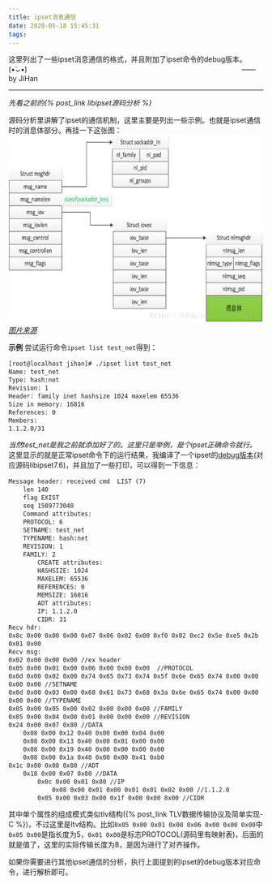 ```yaml
---
title: ipset消息通信
date: 2020-05-18 15:45:31
tags:
---
```


这里列出了一些ipset消息通信的格式，并且附加了ipset命令的debug版本。(•̀⌄•́)
　　　　　　　　　　　　　　　　　　　　　　　　　　　　　　——　by JiHan
* * *

*先看之前的{% post_link libipset源码分析 %}*

<!-- more -->

源码分析里讲解了ipset的通信机制，这里主要是列出一些示例。也就是ipset通信时的消息体部分。再挂一下这张图：
![netlink数据结构之间的关系](ipset消息通信/netlink数据关系.png)
*[图片来源](https://blog.csdn.net/zhao_h/article/details/80943226)*

**示例**
尝试运行命令`ipset list test_net`得到：
``` shell
[root@localhost jihan]# ./ipset list test_net
Name: test_net
Type: hash:net
Revision: 1
Header: family inet hashsize 1024 maxelem 65536
Size in memory: 16816
References: 0
Members:
1.1.2.0/31
```
*当然test_net是我之前就添加好了的。这里只是举例，是个ipset正确命令就行。*
这里显示的就是正常ipset命令下的运行结果，我编译了一个ipset的[debug版本](/download/ipset_DD)(对应源码libipset7.6)，并且加了一些打印，可以得到一下信息：
```
Message header: received cmd  LIST (7)
	len 140
	flag EXIST
	seq 1589773040
	Command attributes:
	PROTOCOL: 6
	SETNAME: test_net
	TYPENAME: hash:net
	REVISION: 1
	FAMILY: 2
		CREATE attributes:
		HASHSIZE: 1024
		MAXELEM: 65536
		REFERENCES: 0
		MEMSIZE: 16816
		ADT attributes:
		IP: 1.1.2.0
		CIDR: 31
Recv hdr:
0x8c 0x00 0x00 0x00 0x07 0x06 0x02 0x00 0xf0 0x02 0xc2 0x5e 0xe5 0x2b 0x01 0x00 
Recv msg:
0x02 0x00 0x00 0x00 //ex header
0x05 0x00 0x01 0x00 0x06 0x00 0x00 0x00  //PROTOCOL
0x0d 0x00 0x02 0x00 0x74 0x65 0x73 0x74 0x5f 0x6e 0x65 0x74 0x00 0x00 0x00 0x00 //SETNAME
0x0d 0x00 0x03 0x00 0x68 0x61 0x73 0x68 0x3a 0x6e 0x65 0x74 0x00 0x00 0x00 0x00 //TYPENAME
0x05 0x00 0x05 0x00 0x02 0x00 0x00 0x00 //FAMILY
0x05 0x00 0x04 0x00 0x01 0x00 0x00 0x00 //REVISION
0x24 0x00 0x07 0x80 //DATA
	0x08 0x00 0x12 0x40 0x00 0x00 0x04 0x00 
	0x08 0x00 0x13 0x40 0x00 0x01 0x00 0x00 
	0x08 0x00 0x19 0x40 0x00 0x00 0x00 0x00 
	0x08 0x00 0x1a 0x40 0x00 0x00 0x41 0xb0 
0x1c 0x00 0x08 0x80 //ADT
	0x18 0x00 0x07 0x80 //DATA
		0x0c 0x00 0x01 0x80 //IP
			0x08 0x00 0x01 0x00 0x01 0x01 0x02 0x00 //1.1.2.0
		0x05 0x00 0x03 0x00 0x1f 0x00 0x00 0x00 //CIDR
```
其中单个属性的组成模式类似tlv结构({% post_link TLV数据传输协议及简单实现-C %})，不过这里是ltv结构。比如`0x05 0x00 0x01 0x00 0x06 0x00 0x00 0x00`中`0x05 0x00`是指长度为5，`0x01 0x00`是标志PROTOCOL(源码里有映射表)，后面的就是值了，这里的实际传输长度为8，是因为进行了对齐操作。

如果你需要进行其他ipset通信的分析，执行上面提到的ipset的debug版本对应命令，进行解析即可。